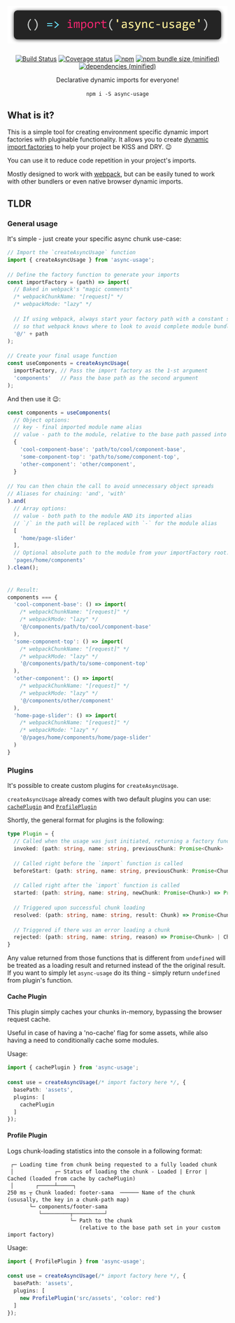 <h1 align="center">
  <img src="logo/async-usage.png">
</h1>

<p align="center">
  <a href="https://travis-ci.org/KazanExpress/async-usage"><img src="https://img.shields.io/travis/KazanExpress/async-usage/master.svg?logo=travis&amp;style=flat-square" alt="Build Status" /></a> <a href="https://coveralls.io/github/KazanExpress/async-usage?branch=master"><img src="https://img.shields.io/coveralls/github/KazanExpress/async-usage/master.svg?style=flat-square" alt="Coverage status" /></a> <a href="https://www.npmjs.com/package/async-usage"><img src="https://img.shields.io/npm/v/async-usage.svg?style=flat-square" alt="npm" /></a> 
  <a href=""><img src="https://img.shields.io/bundlephobia/minzip/async-usage.svg?style=flat-square" alt="npm bundle size (minified)" /></a> <a href=""><img src="https://img.shields.io/badge/dependencies-none-yellow.svg?style=flat-square" alt="dependencies (minified)" /></a>
</p>

<p align="center">
  Declarative dynamic imports for everyone!
</p>

<p align="center"><code>npm i -S async-usage</code></p>


## What is it?

This is a simple tool for creating environment specific dynamic import factories with pluginable functionality.
It allows you to create [dynamic import factories](https://developer.mozilla.org/en-US/docs/Web/JavaScript/Reference/Statements/import#Dynamic_Imports) to help your project be KISS and DRY. 😉

You can use it to reduce code repetition in your project's imports.

Mostly designed to work with [webpack](http://webpackjs.org), but can be easily tuned to work with other bundlers or even native browser dynamic imports.

## TLDR

### General usage

It's simple - just create your specific async chunk use-case:

```ts
// Import the `createAsyncUsage` function
import { createAsyncUsage } from 'async-usage';

// Define the factory function to generate your imports
const importFactory = (path) => import(
  // Baked in webpack's "magic comments"
  /* webpackChunkName: "[request]" */
  /* webpackMode: "lazy" */

  // If using webpack, always start your factory path with a constant string,
  // so that webpack knows where to look to avoid complete module bundling.
  '@/' + path
);

// Create your final usage function
const useComponents = createAsyncUsage(
  importFactory, // Pass the import factory as the 1-st argument
  'components'   // Pass the base path as the second argument
);
```

And then use it 😉:

```ts
const components = useComponents(
  // Object options:
  // key - final imported module name alias
  // value - path to the module, relative to the base path passed into `createAsyncUsage`
  {
    'cool-component-base': 'path/to/cool/component-base',
    'some-component-top': 'path/to/some/component-top',
    'other-component': 'other/component',
  }

// You can then chain the call to avoid unnecessary object spreads
// Aliases for chaining: 'and', 'with'
).and(
  // Array options:
  // value - both path to the module AND its imported alias
  // `/` in the path will be replaced with `-` for the module alias
  [
    'home/page-slider'
  ],
  // Optional absolute path to the module from your importFactory root.
  'pages/home/components'
).clean();


// Result:
components === {
  'cool-component-base': () => import(
    /* webpackChunkName: "[request]" */
    /* webpackMode: "lazy" */
    '@/components/path/to/cool/component-base'
  ),
  'some-component-top': () => import(
    /* webpackChunkName: "[request]" */
    /* webpackMode: "lazy" */
    '@/components/path/to/some-component-top'
  ),
  'other-component': () => import(
    /* webpackChunkName: "[request]" */
    /* webpackMode: "lazy" */
    '@/components/other/component'
  ),
  'home-page-slider': () => import(
    /* webpackChunkName: "[request]" */
    /* webpackMode: "lazy" */
    '@/pages/home/components/home/page-slider'
  )
}
```

### Plugins

It's possible to create custom plugins for `createAsyncUsage`.<!--  For a more comprehensive guide see [API/plugins](#api-plugins). -->

`createAsyncUsage` already comes with two default plugins you can use: [`cachePlugin`](#cache-plugin) and [`ProfilePlugin`](#profile-plugin)

Shortly, the general format for plugins is the following:
```ts
type Plugin = {
  // Called when the usage was just initiated, returning a factory function
  invoked: (path: string, name: string, previousChunk: Promise<Chunk> | undefined) => Promise<Chunk> | undefined;
  
  // Called right before the `import` function is called
  beforeStart: (path: string, name: string, previousChunk: Promise<Chunk> | undefined) => Promise<Chunk> | undefined;

  // Called right after the `import` function is called
  started: (path: string, name: string, newChunk: Promise<Chunk>) => Promise<Chunk> | undefined;

  // Triggered upon successful chunk loading
  resolved: (path: string, name: string, result: Chunk) => Promise<Chunk> | Chunk | undefined;

  // Triggered if there was an error loading a chunk
  rejected: (path: string, name: string, reason) => Promise<Chunk> | Chunk | undefined;
}
```

Any value returned from those functions that is different from `undefined` will be treated as a loading result and returned instead of the the original result. If you want to simply let `async-usage` do its thing - simply return `undefined` from plugin's function.

#### Cache Plugin

This plugin simply caches your chunks in-memory, bypassing the browser request cache.

Useful in case of having a 'no-cache' flag for some assets, while also having a need to conditionally cache some modules.

Usage:
```ts
import { cachePlugin } from 'async-usage';

const use = createAsyncUsage(/* import factory here */, {
  basePath: 'assets',
  plugins: [
    cachePlugin
  ]
});
```

#### Profile Plugin

Logs chunk-loading statistics into the console in a following format:
```
 ┌─ Loading time from chunk being requested to a fully loaded chunk
 │             ┌─ Status of loading the chunk - Loaded | Error | Cached (loaded from cache by cachePlugin)
 │       ┌─────┴─────┐
250 ms ┬ Chunk loaded: footer-sama  ────── Name of the chunk (ususally, the key in a chunk-path map)
       └─ components/footer-sama
          └─────────┬──────────┘
                    └─ Path to the chunk
                       (relative to the base path set in your custom import factory)
```

Usage:
```ts
import { ProfilePlugin } from 'async-usage';

const use = createAsyncUsage(/* import factory here */, {
  basePath: 'assets',
  plugins: [
    new ProfilePlugin('src/assets', 'color: red')
  ]
});
```
